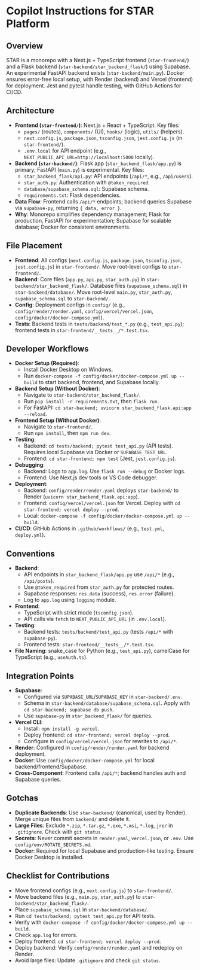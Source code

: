 <!-- Copilot / AI agent instructions for the Star repository (concise) -->

# Copilot Instructions for STAR Platform

## Overview

STAR is a monorepo with a Next.js + TypeScript frontend (`star-frontend/`) and a Flask backend (`star-backend/star_backend_flask/`) using Supabase. An experimental FastAPI backend exists (`star-backend/main.py`). Docker ensures error-free local setup, with Render (backend) and Vercel (frontend) for deployment. Jest and pytest handle testing, with GitHub Actions for CI/CD.

## Architecture

- **Frontend (`star-frontend/`)**: Next.js + React + TypeScript. Key files:
  - `pages/` (routes), `components/` (UI), `hooks/` (logic), `utils/` (helpers).
  - `next.config.js`, `package.json`, `tsconfig.json`, `jest.config.js` (in `star-frontend/`).
  - `.env.local` for API endpoint (e.g., `NEXT_PUBLIC_API_URL=http://localhost:5000` locally).
- **Backend (`star-backend/`)**: Flask app (`star_backend_flask/app.py`) is primary; FastAPI (`main.py`) is experimental. Key files:
  - `star_backend_flask/api.py`: API endpoints (`/api/*`, e.g., `/api/users`).
  - `star_auth.py`: Authentication with `@token_required`.
  - `database/supabase_schema.sql`: Supabase schema.
  - `requirements.txt`: Flask dependencies.
- **Data Flow**: Frontend calls `/api/*` endpoints; backend queries Supabase via `supabase-py`, returning `{ data, error }`.
- **Why**: Monorepo simplifies dependency management; Flask for production, FastAPI for experimentation; Supabase for scalable database; Docker for consistent environments.

## File Placement

- **Frontend**: All configs (`next.config.js`, `package.json`, `tsconfig.json`, `jest.config.js`) in `star-frontend/`. Move root-level configs to `star-frontend/`.
- **Backend**: Core files (`app.py`, `api.py`, `star_auth.py`) in `star-backend/star_backend_flask/`. Database files (`supabase_schema.sql`) in `star-backend/database/`. Move root-level `main.py`, `star_auth.py`, `supabase_schema.sql` to `star-backend/`.
- **Config**: Deployment configs in `config/` (e.g., `config/render/render.yaml`, `config/vercel/vercel.json`, `config/docker/docker-compose.yml`).
- **Tests**: Backend tests in `tests/backend/test_*.py` (e.g., `test_api.py`); frontend tests in `star-frontend/__tests__/*.test.tsx`.

## Developer Workflows

- **Docker Setup (Required)**:
  - Install Docker Desktop on Windows.
  - Run `docker-compose -f config/docker/docker-compose.yml up --build` to start backend, frontend, and Supabase locally.
- **Backend Setup (Without Docker)**:
  - Navigate to `star-backend/star_backend_flask/`.
  - Run `pip install -r requirements.txt`, then `flask run`.
  - For FastAPI: `cd star-backend; uvicorn star_backend_flask.api:app --reload`.
- **Frontend Setup (Without Docker)**:
  - Navigate to `star-frontend/`.
  - Run `npm install`, then `npm run dev`.
- **Testing**:
  - Backend: `cd tests/backend; pytest test_api.py` (API tests). Requires local Supabase via Docker or `SUPABASE_TEST_URL`.
  - Frontend: `cd star-frontend; npm test` (Jest, `jest.config.js`).
- **Debugging**:
  - Backend: Logs to `app.log`. Use `flask run --debug` or Docker logs.
  - Frontend: Use Next.js dev tools or VS Code debugger.
- **Deployment**:
  - Backend: `config/render/render.yaml` deploys `star-backend/` to Render (`uvicorn star_backend_flask.api:app`).
  - Frontend: `config/vercel/vercel.json` for Vercel. Deploy with `cd star-frontend; vercel deploy --prod`.
  - Local: `docker-compose -f config/docker/docker-compose.yml up --build`.
- **CI/CD**: GitHub Actions in `.github/workflows/` (e.g., `test.yml`, `deploy.yml`).

## Conventions

- **Backend**:
  - API endpoints in `star_backend_flask/api.py` use `/api/*` (e.g., `/api/posts`).
  - Use `@token_required` from `star_auth.py` for protected routes.
  - Supabase responses: `res.data` (success), `res.error` (failure).
  - Log to `app.log` using `logging` module.
- **Frontend**:
  - TypeScript with strict mode (`tsconfig.json`).
  - API calls via `fetch` to `NEXT_PUBLIC_API_URL` (in `.env.local`).
- **Testing**:
  - Backend tests: `tests/backend/test_api.py` (tests `/api/*` with `supabase-py`).
  - Frontend tests: `star-frontend/__tests__/*.test.tsx`.
- **File Naming**: snake_case for Python (e.g., `test_api.py`), camelCase for TypeScript (e.g., `useAuth.ts`).

## Integration Points

- **Supabase**:
  - Configured via `SUPABASE_URL`/`SUPABASE_KEY` in `star-backend/.env`.
  - Schema in `star-backend/database/supabase_schema.sql`. Apply with `cd star-backend; supabase db push`.
  - Use `supabase-py` in `star_backend_flask/` for queries.
- **Vercel CLI**:
  - Install: `npm install -g vercel`.
  - Deploy frontend: `cd star-frontend; vercel deploy --prod`.
  - Configure in `config/vercel/vercel.json` for rewrites to `/api/*`.
- **Render**: Configured in `config/render/render.yaml` for backend deployment.
- **Docker**: Use `config/docker/docker-compose.yml` for local backend/frontend/Supabase.
- **Cross-Component**: Frontend calls `/api/*`; backend handles auth and Supabase queries.

## Gotchas

- **Duplicate Backends**: Use `star-backend/` (canonical, used by Render). Merge unique files from `backend/` and delete it.
- **Large Files**: Exclude `*.zip`, `*.tar.gz`, `*.exe`, `*.msi`, `*.log`, `jre/` in `.gitignore`. Check with `git status`.
- **Secrets**: Never commit secrets in `render.yaml`, `vercel.json`, or `.env`. Use `config/env/ROTATE_SECRETS.md`.
- **Docker**: Required for local Supabase and production-like testing. Ensure Docker Desktop is installed.

## Checklist for Contributions

- Move frontend configs (e.g., `next.config.js`) to `star-frontend/`.
- Move backend files (e.g., `main.py`, `star_auth.py`) to `star-backend/star_backend_flask/`.
- Place `supabase_schema.sql` in `star-backend/database/`.
- Run `cd tests/backend; pytest test_api.py` for API tests.
- Verify with `docker-compose -f config/docker/docker-compose.yml up --build`.
- Check `app.log` for errors.
- Deploy frontend: `cd star-frontend; vercel deploy --prod`.
- Deploy backend: Verify `config/render/render.yaml` and redeploy on Render.
- Avoid large files: Update `.gitignore` and check `git status`.
